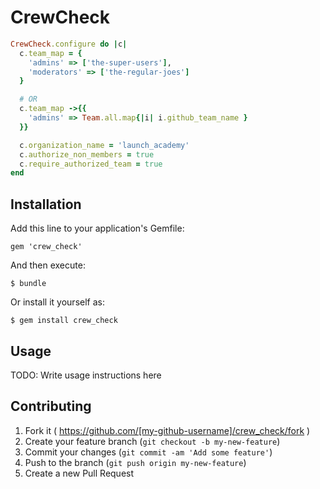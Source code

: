 # CrewCheck

```ruby
CrewCheck.configure do |c|
  c.team_map = {
    'admins' => ['the-super-users'],
    'moderators' => ['the-regular-joes']
  }

  # OR
  c.team_map ->{{
    'admins' => Team.all.map{|i| i.github_team_name }
  }}

  c.organization_name = 'launch_academy'
  c.authorize_non_members = true
  c.require_authorized_team = true
end
```

## Installation

Add this line to your application's Gemfile:

    gem 'crew_check'

And then execute:

    $ bundle

Or install it yourself as:

    $ gem install crew_check

## Usage

TODO: Write usage instructions here

## Contributing

1. Fork it ( https://github.com/[my-github-username]/crew_check/fork )
2. Create your feature branch (`git checkout -b my-new-feature`)
3. Commit your changes (`git commit -am 'Add some feature'`)
4. Push to the branch (`git push origin my-new-feature`)
5. Create a new Pull Request
